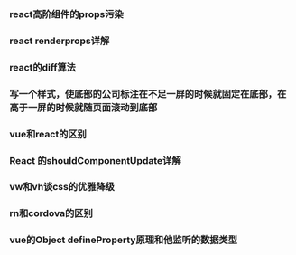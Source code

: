 ### react高阶组件的props污染

### react renderprops详解

### react的diff算法

### 写一个样式，使底部的公司标注在不足一屏的时候就固定在底部，在高于一屏的时候就随页面滚动到底部

### vue和react的区别

### React 的shouldComponentUpdate详解

### vw和vh谈css的优雅降级

### rn和cordova的区别

### vue的Object defineProperty原理和他监听的数据类型